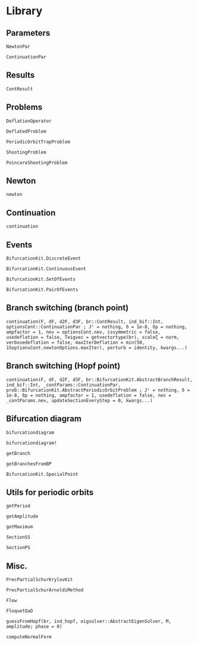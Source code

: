 # Library

## Parameters

```@docs
NewtonPar
```

```@docs
ContinuationPar
```

## Results

```@docs
ContResult
```

## Problems

```@docs
DeflationOperator
```

```@docs
DeflatedProblem
```

```@docs
PeriodicOrbitTrapProblem
```

```@docs
ShootingProblem
```

```@docs
PoincareShootingProblem
```

## Newton

```@docs
newton
```

## Continuation

```@docs
continuation
```

## Events

```@docs
BifurcationKit.DiscreteEvent
```

```@docs
BifurcationKit.ContinuousEvent
```

```@docs
BifurcationKit.SetOfEvents
```

```@docs
BifurcationKit.PairOfEvents
```

## Branch switching (branch point)

```@docs
continuation(F, dF, d2F, d3F, br::ContResult, ind_bif::Int, optionsCont::ContinuationPar ; Jᵗ = nothing, δ = 1e-8, δp = nothing, ampfactor = 1, nev = optionsCont.nev, issymmetric = false, usedeflation = false, Teigvec = getvectortype(br), scaleζ = norm, verbosedeflation = false, maxIterDeflation = min(50, 15optionsCont.newtonOptions.maxIter), perturb = identity, kwargs...)
```

## Branch switching (Hopf point)
```@docs
continuation(F, dF, d2F, d3F, br::BifurcationKit.AbstractBranchResult, ind_bif::Int, _contParams::ContinuationPar, prob::BifurcationKit.AbstractPeriodicOrbitProblem ; Jᵗ = nothing, δ = 1e-8, δp = nothing, ampfactor = 1, usedeflation = false, nev = _contParams.nev, updateSectionEveryStep = 0, kwargs...)
```

## Bifurcation diagram

```@docs
bifurcationdiagram
```

```@docs
bifurcationdiagram!
```

```@docs
getBranch
```

```@docs
getBranchesFromBP
```

```@docs
BifurcationKit.SpecialPoint
```

## Utils for periodic orbits

```@docs
getPeriod
```

```@docs
getAmplitude
```

```@docs
getMaximum
```

```@docs
SectionSS
```

```@docs
SectionPS
```

## Misc.

```@docs
PrecPartialSchurKrylovKit
```

```@docs
PrecPartialSchurArnoldiMethod
```

```@docs
Flow
```

```@docs
FloquetQaD
```

```@docs
guessFromHopf(br, ind_hopf, eigsolver::AbstractEigenSolver, M, amplitude; phase = 0)
```

```@docs
computeNormalForm
```